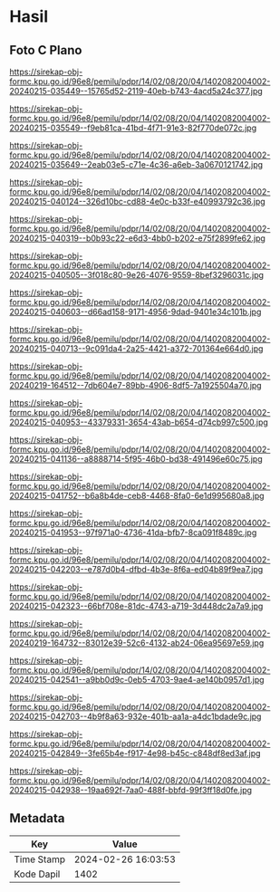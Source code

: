 # Hasil

## Foto C Plano

https://sirekap-obj-formc.kpu.go.id/96e8/pemilu/pdpr/14/02/08/20/04/1402082004002-20240215-035449--15765d52-2119-40eb-b743-4acd5a24c377.jpg

https://sirekap-obj-formc.kpu.go.id/96e8/pemilu/pdpr/14/02/08/20/04/1402082004002-20240215-035549--f9eb81ca-41bd-4f71-91e3-82f770de072c.jpg

https://sirekap-obj-formc.kpu.go.id/96e8/pemilu/pdpr/14/02/08/20/04/1402082004002-20240215-035649--2eab03e5-c71e-4c36-a6eb-3a0670121742.jpg

https://sirekap-obj-formc.kpu.go.id/96e8/pemilu/pdpr/14/02/08/20/04/1402082004002-20240215-040124--326d10bc-cd88-4e0c-b33f-e40993792c36.jpg

https://sirekap-obj-formc.kpu.go.id/96e8/pemilu/pdpr/14/02/08/20/04/1402082004002-20240215-040319--b0b93c22-e6d3-4bb0-b202-e75f2899fe62.jpg

https://sirekap-obj-formc.kpu.go.id/96e8/pemilu/pdpr/14/02/08/20/04/1402082004002-20240215-040505--3f018c80-9e26-4076-9559-8bef3296031c.jpg

https://sirekap-obj-formc.kpu.go.id/96e8/pemilu/pdpr/14/02/08/20/04/1402082004002-20240215-040603--d66ad158-9171-4956-9dad-9401e34c101b.jpg

https://sirekap-obj-formc.kpu.go.id/96e8/pemilu/pdpr/14/02/08/20/04/1402082004002-20240215-040713--9c091da4-2a25-4421-a372-701364e664d0.jpg

https://sirekap-obj-formc.kpu.go.id/96e8/pemilu/pdpr/14/02/08/20/04/1402082004002-20240219-164512--7db604e7-89bb-4906-8df5-7a1925504a70.jpg

https://sirekap-obj-formc.kpu.go.id/96e8/pemilu/pdpr/14/02/08/20/04/1402082004002-20240215-040953--43379331-3654-43ab-b654-d74cb997c500.jpg

https://sirekap-obj-formc.kpu.go.id/96e8/pemilu/pdpr/14/02/08/20/04/1402082004002-20240215-041136--a8888714-5f95-46b0-bd38-491496e60c75.jpg

https://sirekap-obj-formc.kpu.go.id/96e8/pemilu/pdpr/14/02/08/20/04/1402082004002-20240215-041752--b6a8b4de-ceb8-4468-8fa0-6e1d995680a8.jpg

https://sirekap-obj-formc.kpu.go.id/96e8/pemilu/pdpr/14/02/08/20/04/1402082004002-20240215-041953--97f971a0-4736-41da-bfb7-8ca091f8489c.jpg

https://sirekap-obj-formc.kpu.go.id/96e8/pemilu/pdpr/14/02/08/20/04/1402082004002-20240215-042203--e787d0b4-dfbd-4b3e-8f6a-ed04b89f9ea7.jpg

https://sirekap-obj-formc.kpu.go.id/96e8/pemilu/pdpr/14/02/08/20/04/1402082004002-20240215-042323--66bf708e-81dc-4743-a719-3d448dc2a7a9.jpg

https://sirekap-obj-formc.kpu.go.id/96e8/pemilu/pdpr/14/02/08/20/04/1402082004002-20240219-164732--83012e39-52c6-4132-ab24-06ea95697e59.jpg

https://sirekap-obj-formc.kpu.go.id/96e8/pemilu/pdpr/14/02/08/20/04/1402082004002-20240215-042541--a9bb0d9c-0eb5-4703-9ae4-ae140b0957d1.jpg

https://sirekap-obj-formc.kpu.go.id/96e8/pemilu/pdpr/14/02/08/20/04/1402082004002-20240215-042703--4b9f8a63-932e-401b-aa1a-a4dc1bdade9c.jpg

https://sirekap-obj-formc.kpu.go.id/96e8/pemilu/pdpr/14/02/08/20/04/1402082004002-20240215-042849--3fe65b4e-f917-4e98-b45c-c848df8ed3af.jpg

https://sirekap-obj-formc.kpu.go.id/96e8/pemilu/pdpr/14/02/08/20/04/1402082004002-20240215-042938--19aa692f-7aa0-488f-bbfd-99f3ff18d0fe.jpg


## Metadata

| Key        | Value               |
| ---------- | ------------------- |
| Time Stamp | 2024-02-26 16:03:53 |
| Kode Dapil | 1402                |



